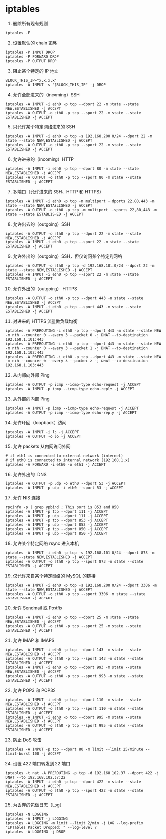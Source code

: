 # iptables
1. 删除所有现有规则

  ```shell
  iptables -F
  ```
2. 设置默认的 chain 策略

  ```shell
  iptables -P INPUT DROP
  iptables -P FORWARD DROP
  iptables -P OUTPUT DROP
  ```
3. 阻止某个特定的 IP 地址

  ```shell
  BLOCK_THIS_IP="x.x.x.x"
  iptables -A INPUT -s "$BLOCK_THIS_IP" -j DROP
  ```
4. 允许全部进来的（incoming）SSH

  ```shell
  iptables -A INPUT -i eth0 -p tcp --dport 22 -m state --state NEW,ESTABLISHED -j ACCEPT
  iptables -A OUTPUT -o eth0 -p tcp --sport 22 -m state --state ESTABLISHED -j ACCEPT
  ```
5. 只允许某个特定网络进来的 SSH

  ```shell
  iptables -A INPUT -i eth0 -p tcp -s 192.168.200.0/24 --dport 22 -m state --state NEW,ESTABLISHED -j ACCEPT
  iptables -A OUTPUT -o eth0 -p tcp --sport 22 -m state --state ESTABLISHED -j ACCEPT
  ```

6. 允许进来的（incoming）HTTP

  ```shell
  iptables -A INPUT -i eth0 -p tcp --dport 80 -m state --state NEW,ESTABLISHED -j ACCEPT
  iptables -A OUTPUT -o eth0 -p tcp --sport 80 -m state --state ESTABLISHED -j ACCEPT
  ```

7. 多端口（允许进来的 SSH、HTTP 和 HTTPS）

  ```shell
  iptables -A INPUT -i eth0 -p tcp -m multiport --dports 22,80,443 -m state --state NEW,ESTABLISHED -j ACCEPT
  iptables -A OUTPUT -o eth0 -p tcp -m multiport --sports 22,80,443 -m state --state ESTABLISHED -j ACCEPT
  ```
8. 允许出去的（outgoing）SSH
  ```shell
  iptables -A OUTPUT -o eth0 -p tcp --dport 22 -m state --state NEW,ESTABLISHED -j ACCEPT
  iptables -A INPUT -i eth0 -p tcp --sport 22 -m state --state ESTABLISHED -j ACCEPT
  ```
9. 允许外出的（outgoing）SSH，但仅访问某个特定的网络
  ```shell
  iptables -A OUTPUT -o eth0 -p tcp -d 192.168.101.0/24 --dport 22 -m state --state NEW,ESTABLISHED -j ACCEPT
  iptables -A INPUT -i eth0 -p tcp --sport 22 -m state --state ESTABLISHED -j ACCEPT
  ```
10. 允许外出的（outgoing） HTTPS
  ```shell
  iptables -A OUTPUT -o eth0 -p tcp --dport 443 -m state --state NEW,ESTABLISHED -j ACCEPT
  iptables -A INPUT -i eth0 -p tcp --sport 443 -m state --state ESTABLISHED -j ACCEPT
  ```
11. 对进来的 HTTPS 流量做负载均衡
   ```shell
   iptables -A PREROUTING -i eth0 -p tcp --dport 443 -m state --state NEW -m nth --counter 0 --every 3 --packet 0 -j DNAT --to-destination 192.168.1.101:443
   iptables -A PREROUTING -i eth0 -p tcp --dport 443 -m state --state NEW -m nth --counter 0 --every 3 --packet 1 -j DNAT --to-destination 192.168.1.102:443
   iptables -A PREROUTING -i eth0 -p tcp --dport 443 -m state --state NEW -m nth --counter 0 --every 3 --packet 2 -j DNAT --to-destination 192.168.1.103:443
   ```
12. 从内部向外部 Ping
   ```shell
   iptables -A OUTPUT -p icmp --icmp-type echo-request -j ACCEPT
   iptables -A INPUT -p icmp --icmp-type echo-reply -j ACCEPT
   ```
13. 从外部向内部 Ping
   ```shell
   iptables -A INPUT -p icmp --icmp-type echo-request -j ACCEPT
   iptables -A OUTPUT -p icmp --icmp-type echo-reply -j ACCEPT
   ```
14. 允许环回（loopback）访问
   ```shell
   iptables -A INPUT -i lo -j ACCEPT
   iptables -A OUTPUT -o lo -j ACCEPT
   ```
15. 允许 packets 从内网访问外网
   ```shell
   # if eth1 is connected to external network (internet)
   # if eth0 is connected to internal network (192.168.1.x)
   iptables -A FORWARD -i eth0 -o eth1 -j ACCEPT
   ```
16. 允许外出的  DNS
   ```shell
   iptables -A OUTPUT -p udp -o eth0 --dport 53 -j ACCEPT
   iptables -A INPUT -p udp -i eth0 --sport 53 -j ACCEPT
   ```
17. 允许 NIS 连接
   ```shell
   rpcinfo -p | grep ypbind ; This port is 853 and 850
   iptables -A INPUT -p tcp --dport 111 -j ACCEPT
   iptables -A INPUT -p udp --dport 111 -j ACCEPT
   iptables -A INPUT -p tcp --dport 853 -j ACCEPT
   iptables -A INPUT -p udp --dport 853 -j ACCEPT
   iptables -A INPUT -p tcp --dport 850 -j ACCEPT
   iptables -A INPUT -p udp --dport 850 -j ACCEPT
   ```
18. 允许某个特定网络 rsync 进入本机
   ```shell
   iptables -A INPUT -i eth0 -p tcp -s 192.168.101.0/24 --dport 873 -m state --state NEW,ESTABLISHED -j ACCEPT
   iptables -A OUTPUT -o eth0 -p tcp --sport 873 -m state --state ESTABLISHED -j ACCEPT
   ```
19. 仅允许来自某个特定网络的 MySQL 的链接
   ```shell
   iptables -A INPUT -i eth0 -p tcp -s 192.168.200.0/24 --dport 3306 -m state --state NEW,ESTABLISHED -j ACCEPT
   iptables -A OUTPUT -o eth0 -p tcp --sport 3306 -m state --state ESTABLISHED -j ACCEPT
   ```

20. 允许 Sendmail 或 Postfix
   ```shell
   iptables -A INPUT -i eth0 -p tcp --dport 25 -m state --state NEW,ESTABLISHED -j ACCEPT
   iptables -A OUTPUT -o eth0 -p tcp --sport 25 -m state --state ESTABLISHED -j ACCEPT
   ```
21. 允许 IMAP 和 IMAPS
   ```shell
   iptables -A INPUT -i eth0 -p tcp --dport 143 -m state --state NEW,ESTABLISHED -j ACCEPT
   iptables -A OUTPUT -o eth0 -p tcp --sport 143 -m state --state ESTABLISHED -j ACCEPT
   iptables -A INPUT -i eth0 -p tcp --dport 993 -m state --state NEW,ESTABLISHED -j ACCEPT
   iptables -A OUTPUT -o eth0 -p tcp --sport 993 -m state --state ESTABLISHED -j ACCEPT
   ```
22. 允许 POP3 和 POP3S
   ```shell
   iptables -A INPUT -i eth0 -p tcp --dport 110 -m state --state NEW,ESTABLISHED -j ACCEPT
   iptables -A OUTPUT -o eth0 -p tcp --sport 110 -m state --state ESTABLISHED -j ACCEPT
   iptables -A INPUT -i eth0 -p tcp --dport 995 -m state --state NEW,ESTABLISHED -j ACCEPT
   iptables -A OUTPUT -o eth0 -p tcp --sport 995 -m state --state ESTABLISHED -j ACCEPT
   ```
23. 防止 DoS 攻击
   ```shell
   iptables -A INPUT -p tcp --dport 80 -m limit --limit 25/minute --limit-burst 100 -j ACCEPT
   ```
24. 设置 422 端口转发到 22 端口
   ```shell
   iptables -t nat -A PREROUTING -p tcp -d 192.168.102.37 --dport 422 -j DNAT --to 192.168.102.37:22
   iptables -A INPUT -i eth0 -p tcp --dport 422 -m state --state NEW,ESTABLISHED -j ACCEPT
   iptables -A OUTPUT -o eth0 -p tcp --sport 422 -m state --state ESTABLISHED -j ACCEPT
   ```
25. 为丢弃的包做日志（Log）
   ```shell
   iptables -N LOGGING
   iptables -A INPUT -j LOGGING
   iptables -A LOGGING -m limit --limit 2/min -j LOG --log-prefix "IPTables Packet Dropped: " --log-level 7
   iptables -A LOGGING -j DROP
   ```

